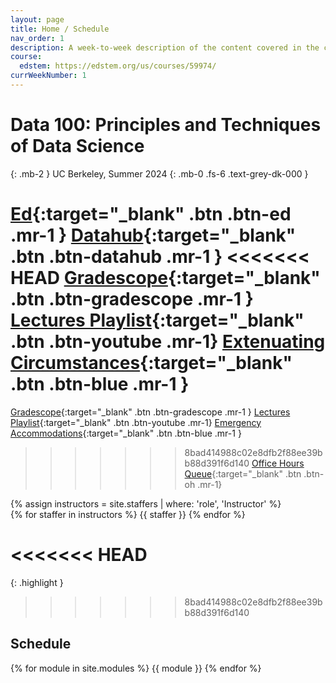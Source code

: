 ```yaml
---
layout: page
title: Home / Schedule
nav_order: 1
description: A week-to-week description of the content covered in the course.
course:
  edstem: https://edstem.org/us/courses/59974/
currWeekNumber: 1
---
```


# Data 100: Principles and Techniques of Data Science

{: .mb-2 }
UC Berkeley, Summer 2024
{: .mb-0 .fs-6 .text-grey-dk-000 }

[Ed](https://edstem.org/us/courses/59974/){:target="\_blank" .btn .btn-ed .mr-1 }
[Datahub](http://data100.datahub.berkeley.edu/){:target="\_blank" .btn .btn-datahub .mr-1 }
<<<<<<< HEAD
[Gradescope](){:target="\_blank" .btn .btn-gradescope .mr-1 }
[Lectures Playlist](){:target="\_blank" .btn .btn-youtube .mr-1}
[Extenuating Circumstances](https://docs.google.com/forms/d/e/1FAIpQLSe637FZSvtd0zRtvs3jsTvHojF2HH90D_YR84YWIaRAaNxc5w/viewform?usp=sf_link){:target="\_blank" .btn .btn-blue .mr-1 }
=======
[Gradescope](https://www.gradescope.com/courses/788548){:target="\_blank" .btn .btn-gradescope .mr-1 }
[Lectures Playlist](https://www.youtube.com/playlist?list=PLQCcNQgUcDfrWFdpg8ww0zx6Q4lKsQkjc&playnext=1&index=1){:target="\_blank" .btn .btn-youtube .mr-1}
[Emergency Accommodations](https://forms.gle/HFdpmHzBu1e7zcF2A){:target="\_blank" .btn .btn-blue .mr-1 }
>>>>>>> 8bad414988c02e8dfb2f88ee39bb88d391f6d140
[Office Hours Queue](https://oh.ds100.org/){:target="\_blank" .btn .btn-oh .mr-1}

<div>
{% assign instructors = site.staffers | where: 'role', 'Instructor' %}
  <div class="role">
    {% for staffer in instructors %}
    {{ staffer }}
    {% endfor %}
  </div>
</div>

<<<<<<< HEAD
=======
{: .highlight }
<!--
> Welcome to [Week {{page.currWeekNumber}}](#week-{{page.currWeekNumber}}) of Data 100!
-->
>>>>>>> 8bad414988c02e8dfb2f88ee39bb88d391f6d140

<!-- {: .note }
> <span style="color:red">**Enrollment: As of Jan. 23, 2024, Data C100/200 is closed and no further enrollment is possible.**</span>  -->


<a name="schedule"></a>

## Schedule

{% for module in site.modules %}
{{ module }}
{% endfor %}
